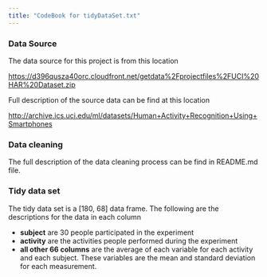 ```yaml
---
title: "CodeBook for tidyDataSet.txt"
---
```


### Data Source

The data source for this project is from this location

https://d396qusza40orc.cloudfront.net/getdata%2Fprojectfiles%2FUCI%20HAR%20Dataset.zip

Full description of the source data can be find at this location

http://archive.ics.uci.edu/ml/datasets/Human+Activity+Recognition+Using+Smartphones


### Data cleaning

The full description of the data cleaning process can be find in README.md file.


### Tidy data set

The tidy data set is a [180, 68] data frame. The following are the descriptions
for the data in each column

- **subject** are 30 people participated in the experiment
- **activity** are the activities people performed during the experiment
- **all other 66 columns** are the average of each variable for each activity 
  and each subject.  These variables are the mean and standard deviation for 
  each measurement.



